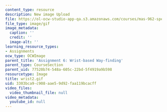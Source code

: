 ```yaml
---
content_type: resource
description: New image Upload
file: https://ol-ocw-studio-app-qa.s3.amazonaws.com/courses/mas-962-special-topics-new-textiles-spring-2010/3303bca9c908aae59d92faa119bcacff_wrist2.gif
file_type: image/gif
image_metadata:
  caption: ''
  credit: ''
  image-alt: ''
learning_resource_types:
- Assignments
ocw_type: OCWImage
parent_title: 'Assignment 6: Wrist-based Way-finding'
parent_type: CourseSection
parent_uid: 77520b74-548a-605c-22bd-5f4919a9b598
resourcetype: Image
title: wrist2.gif
uid: 3303bca9-c908-aae5-9d92-faa119bcacff
video_files:
  video_thumbnail_file: null
video_metadata:
  youtube_id: null
---
```

